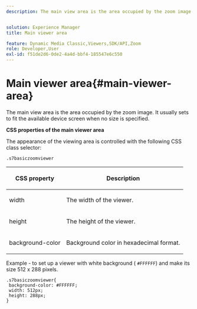 ```yaml
---
description: The main view area is the area occupied by the zoom image. It usually sets to fit the available device screen when no size is specified.


solution: Experience Manager
title: Main viewer area

feature: Dynamic Media Classic,Viewers,SDK/API,Zoom
role: Developer,User
exl-id: f51de2d6-0de2-4a4d-bbf4-185547e6c550
---
```

# Main viewer area{#main-viewer-area}

The main view area is the area occupied by the zoom image. It usually sets to fit the available device screen when no size is specified.

<!--<a id="section_061E550C1C1D4DB2BD663A898895B38C"></a>-->

**CSS properties of the main viewer area**

The appearance of the viewing area is controlled with the following CSS class selector:

```
.s7basiczoomviewer
```

<table id="table_94EE3F5BBE4547C0B4943471CEE7EDE4"> 
 <thead> 
  <tr> 
   <th colname="col1" class="entry"> <p> CSS property </p> </th> 
   <th colname="col2" class="entry"> <p>Description </p> </th> 
  </tr> 
 </thead>
 <tbody> 
  <tr> 
   <td colname="col1"> <p> <span class="codeph"> width </span> </p> </td> 
   <td colname="col2"> <p>The width of the viewer. </p> </td> 
  </tr> 
  <tr> 
   <td colname="col1"> <p> <span class="codeph"> height </span> </p> </td> 
   <td colname="col2"> <p>The height of the viewer. </p> </td> 
  </tr> 
  <tr> 
   <td colname="col1"> <p> <span class="codeph"> background-color </span> </p> </td> 
   <td colname="col2"> <p> Background color in hexadecimal format. </p> </td> 
  </tr> 
 </tbody> 
</table>

Example - to set up a viewer with white background ( `#FFFFFF`) and make its size 512 x 288 pixels.

```
.s7basiczoomviewer{ 
 background-color: #FFFFFF; 
 width: 512px; 
 height: 288px;  
}
```
